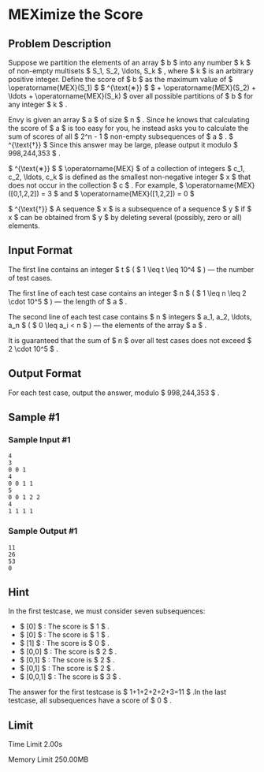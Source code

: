 # MEXimize the Score

## Problem Description

Suppose we partition the elements of an array $ b $ into any number $ k $ of non-empty multisets $ S_1, S_2, \ldots, S_k $ , where $ k $ is an arbitrary positive integer. Define the score of $ b $ as the maximum value of $ \operatorname{MEX}(S_1) $ $ ^{\text{∗}} $ $  + \operatorname{MEX}(S_2) + \ldots + \operatorname{MEX}(S_k) $ over all possible partitions of $ b $ for any integer $ k $ .

Envy is given an array $ a $ of size $ n $ . Since he knows that calculating the score of $ a $ is too easy for you, he instead asks you to calculate the sum of scores of all $ 2^n - 1 $ non-empty subsequences of $ a $ . $ ^{\text{†}} $ Since this answer may be large, please output it modulo $ 998\,244\,353 $ .

 $ ^{\text{∗}} $ $ \operatorname{MEX} $ of a collection of integers $ c_1, c_2, \ldots, c_k $ is defined as the smallest non-negative integer $ x $ that does not occur in the collection $ c $ . For example, $ \operatorname{MEX}([0,1,2,2]) = 3 $ and $ \operatorname{MEX}([1,2,2]) = 0 $

 $ ^{\text{†}} $ A sequence $ x $ is a subsequence of a sequence $ y $ if $ x $ can be obtained from $ y $ by deleting several (possibly, zero or all) elements.

## Input Format

The first line contains an integer $ t $ ( $ 1 \leq t \leq 10^4 $ ) — the number of test cases.

The first line of each test case contains an integer $ n $ ( $ 1 \leq n \leq 2 \cdot 10^5 $ ) — the length of $ a $ .

The second line of each test case contains $ n $ integers $ a_1, a_2, \ldots, a_n $ ( $ 0 \leq a_i < n $ ) — the elements of the array $ a $ .

It is guaranteed that the sum of $ n $ over all test cases does not exceed $ 2 \cdot 10^5 $ .

## Output Format

For each test case, output the answer, modulo $ 998\,244\,353 $ .

## Sample #1

### Sample Input #1

```
4
3
0 0 1
4
0 0 1 1
5
0 0 1 2 2
4
1 1 1 1
```

### Sample Output #1

```
11
26
53
0
```

## Hint

In the first testcase, we must consider seven subsequences:

- $ [0] $ : The score is $ 1 $ .
- $ [0] $ : The score is $ 1 $ .
- $ [1] $ : The score is $ 0 $ .
- $ [0,0] $ : The score is $ 2 $ .
- $ [0,1] $ : The score is $ 2 $ .
- $ [0,1] $ : The score is $ 2 $ .
- $ [0,0,1] $ : The score is $ 3 $ .

 The answer for the first testcase is $ 1+1+2+2+2+3=11 $ .In the last testcase, all subsequences have a score of $ 0 $ .

## Limit



Time Limit
2.00s

Memory Limit
250.00MB